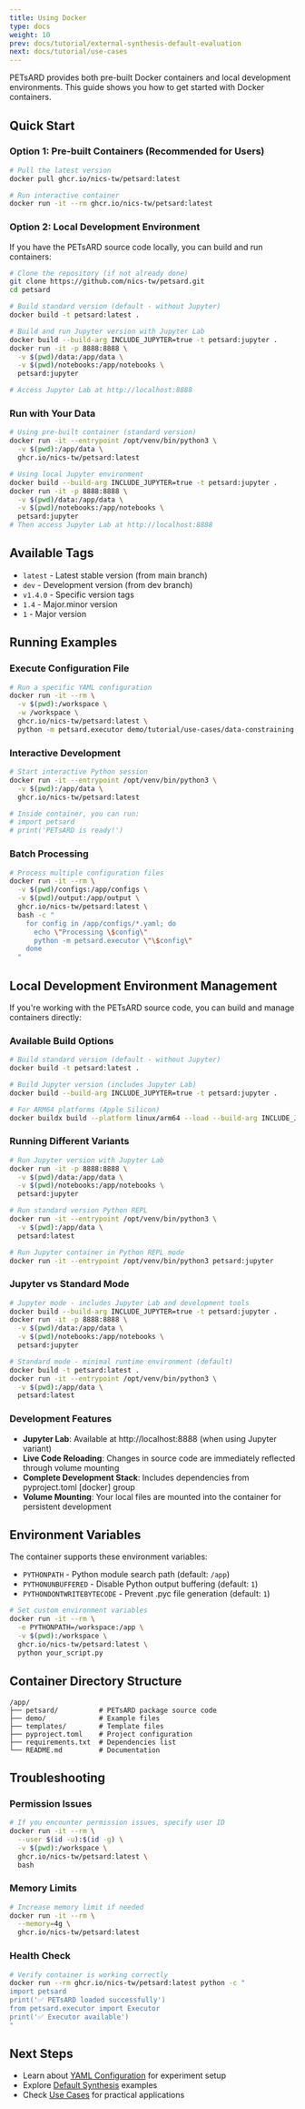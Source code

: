 ```yaml
---
title: Using Docker
type: docs
weight: 10
prev: docs/tutorial/external-synthesis-default-evaluation
next: docs/tutorial/use-cases
---
```


PETsARD provides both pre-built Docker containers and local development environments. This guide shows you how to get started with Docker containers.

## Quick Start

### Option 1: Pre-built Containers (Recommended for Users)

```bash
# Pull the latest version
docker pull ghcr.io/nics-tw/petsard:latest

# Run interactive container
docker run -it --rm ghcr.io/nics-tw/petsard:latest
```

### Option 2: Local Development Environment

If you have the PETsARD source code locally, you can build and run containers:

```bash
# Clone the repository (if not already done)
git clone https://github.com/nics-tw/petsard.git
cd petsard

# Build standard version (default - without Jupyter)
docker build -t petsard:latest .

# Build and run Jupyter version with Jupyter Lab
docker build --build-arg INCLUDE_JUPYTER=true -t petsard:jupyter .
docker run -it -p 8888:8888 \
  -v $(pwd)/data:/app/data \
  -v $(pwd)/notebooks:/app/notebooks \
  petsard:jupyter

# Access Jupyter Lab at http://localhost:8888
```

### Run with Your Data

```bash
# Using pre-built container (standard version)
docker run -it --entrypoint /opt/venv/bin/python3 \
  -v $(pwd):/app/data \
  ghcr.io/nics-tw/petsard:latest

# Using local Jupyter environment
docker build --build-arg INCLUDE_JUPYTER=true -t petsard:jupyter .
docker run -it -p 8888:8888 \
  -v $(pwd)/data:/app/data \
  -v $(pwd)/notebooks:/app/notebooks \
  petsard:jupyter
# Then access Jupyter Lab at http://localhost:8888
```

## Available Tags

- `latest` - Latest stable version (from main branch)
- `dev` - Development version (from dev branch)  
- `v1.4.0` - Specific version tags
- `1.4` - Major.minor version
- `1` - Major version

## Running Examples

### Execute Configuration File

```bash
# Run a specific YAML configuration
docker run -it --rm \
  -v $(pwd):/workspace \
  -w /workspace \
  ghcr.io/nics-tw/petsard:latest \
  python -m petsard.executor demo/tutorial/use-cases/data-constraining.yaml
```

### Interactive Development

```bash
# Start interactive Python session
docker run -it --entrypoint /opt/venv/bin/python3 \
  -v $(pwd):/app/data \
  ghcr.io/nics-tw/petsard:latest

# Inside container, you can run:
# import petsard
# print('PETsARD is ready!')
```

### Batch Processing

```bash
# Process multiple configuration files
docker run -it --rm \
  -v $(pwd)/configs:/app/configs \
  -v $(pwd)/output:/app/output \
  ghcr.io/nics-tw/petsard:latest \
  bash -c "
    for config in /app/configs/*.yaml; do
      echo \"Processing \$config\"
      python -m petsard.executor \"\$config\"
    done
  "
```

## Local Development Environment Management

If you're working with the PETsARD source code, you can build and manage containers directly:

### Available Build Options

```bash
# Build standard version (default - without Jupyter)
docker build -t petsard:latest .

# Build Jupyter version (includes Jupyter Lab)
docker build --build-arg INCLUDE_JUPYTER=true -t petsard:jupyter .

# For ARM64 platforms (Apple Silicon)
docker buildx build --platform linux/arm64 --load --build-arg INCLUDE_JUPYTER=true -t petsard:jupyter --no-cache .
```

### Running Different Variants

```bash
# Run Jupyter version with Jupyter Lab
docker run -it -p 8888:8888 \
  -v $(pwd)/data:/app/data \
  -v $(pwd)/notebooks:/app/notebooks \
  petsard:jupyter

# Run standard version Python REPL
docker run -it --entrypoint /opt/venv/bin/python3 \
  -v $(pwd):/app/data \
  petsard:latest

# Run Jupyter container in Python REPL mode
docker run -it --entrypoint /opt/venv/bin/python3 petsard:jupyter
```

### Jupyter vs Standard Mode

```bash
# Jupyter mode - includes Jupyter Lab and development tools
docker build --build-arg INCLUDE_JUPYTER=true -t petsard:jupyter .
docker run -it -p 8888:8888 \
  -v $(pwd)/data:/app/data \
  -v $(pwd)/notebooks:/app/notebooks \
  petsard:jupyter

# Standard mode - minimal runtime environment (default)
docker build -t petsard:latest .
docker run -it --entrypoint /opt/venv/bin/python3 \
  -v $(pwd):/app/data \
  petsard:latest
```

### Development Features

- **Jupyter Lab**: Available at http://localhost:8888 (when using Jupyter variant)
- **Live Code Reloading**: Changes in source code are immediately reflected through volume mounting
- **Complete Development Stack**: Includes dependencies from pyproject.toml [docker] group
- **Volume Mounting**: Your local files are mounted into the container for persistent development

## Environment Variables

The container supports these environment variables:

- `PYTHONPATH` - Python module search path (default: `/app`)
- `PYTHONUNBUFFERED` - Disable Python output buffering (default: `1`)
- `PYTHONDONTWRITEBYTECODE` - Prevent .pyc file generation (default: `1`)

```bash
# Set custom environment variables
docker run -it --rm \
  -e PYTHONPATH=/workspace:/app \
  -v $(pwd):/workspace \
  ghcr.io/nics-tw/petsard:latest \
  python your_script.py
```

## Container Directory Structure

```
/app/
├── petsard/          # PETsARD package source code
├── demo/             # Example files
├── templates/        # Template files
├── pyproject.toml    # Project configuration
├── requirements.txt  # Dependencies list
└── README.md         # Documentation
```

## Troubleshooting

### Permission Issues

```bash
# If you encounter permission issues, specify user ID
docker run -it --rm \
  --user $(id -u):$(id -g) \
  -v $(pwd):/workspace \
  ghcr.io/nics-tw/petsard:latest \
  bash
```

### Memory Limits

```bash
# Increase memory limit if needed
docker run -it --rm \
  --memory=4g \
  ghcr.io/nics-tw/petsard:latest
```

### Health Check

```bash
# Verify container is working correctly
docker run --rm ghcr.io/nics-tw/petsard:latest python -c "
import petsard
print('✅ PETsARD loaded successfully')
from petsard.executor import Executor
print('✅ Executor available')
"
```

## Next Steps

- Learn about [YAML Configuration](../yaml-config) for experiment setup
- Explore [Default Synthesis](../default-synthesis) examples
- Check [Use Cases](../use-cases) for practical applications